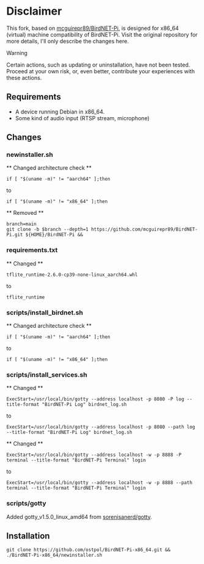 # Disclaimer

This fork, based on [mcguirepr89/BirdNET-Pi](https://github.com/mcguirepr89/BirdNET-Pi), is designed for x86_64 (virtual) machine compatibility of BirdNET-Pi. Visit the original repository for more details, I'll only describe the changes here.

> [!WARNING]
> Certain actions, such as updating or uninstallation, have not been tested. Proceed at your own risk, or, even better, contribute your experiences with these actions.

## Requirements
* A device running Debian in x86_64.
* Some kind of audio input (RTSP stream, microphone)

## Changes
### newinstaller.sh

** Changed architecture check **

```
if [ "$(uname -m)" != "aarch64" ];then
```
to
```
if [ "$(uname -m)" != "x86_64" ];then
```

** Removed **
```
branch=main
git clone -b $branch --depth=1 https://github.com/mcguirepr89/BirdNET-Pi.git ${HOME}/BirdNET-Pi &&
```
### requirements.txt

** Changed **
```
tflite_runtime-2.6.0-cp39-none-linux_aarch64.whl
```
to
```
tflite_runtime
```
### scripts/install_birdnet.sh

** Changed architecture check **

```
if [ "$(uname -m)" != "aarch64" ];then
```
to
```
if [ "$(uname -m)" != "x86_64" ];then
```
### scripts/install_services.sh

** Changed **
```
ExecStart=/usr/local/bin/gotty --address localhost -p 8080 -P log --title-format "BirdNET-Pi Log" birdnet_log.sh
```
to
```
ExecStart=/usr/local/bin/gotty --address localhost -p 8080 --path log --title-format "BirdNET-Pi Log" birdnet_log.sh
```

** Changed **
```
ExecStart=/usr/local/bin/gotty --address localhost -w -p 8888 -P terminal --title-format "BirdNET-Pi Terminal" login
```
to
```
ExecStart=/usr/local/bin/gotty --address localhost -w -p 8888 --path terminal --title-format "BirdNET-Pi Terminal" login
```

### scripts/gotty

Added gotty_v1.5.0_linux_amd64 from [sorenisanerd/gotty](https://github.com/sorenisanerd/gotty).



## Installation
```
git clone https://github.com/ostpol/BirdNET-Pi-x86_64.git && ./BirdNET-Pi-x86_64/newinstaller.sh
```